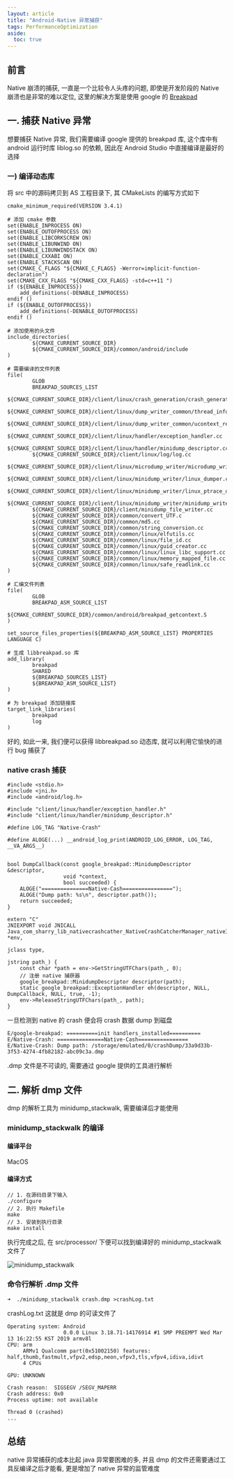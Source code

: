 ```yaml
---
layout: article
title: "Android-Native 异常捕获"
tags: PerformanceOptimization
aside:
  toc: true
---
```


## 前言
Native 崩溃的捕获, 一直是一个比较令人头疼的问题, 即使是开发阶段的 Native 崩溃也是非常的难以定位, 这里的解决方案是使用 google 的 [Breakpad](https://github.com/google/breakpad)

## 一. 捕获 Native 异常
想要捕获 Native 异常, 我们需要编译 google 提供的 breakpad 库, 这个库中有 android 运行时库 liblog.so 的依赖, 因此在 Android Studio 中直接编译是最好的选择

<!--more-->

### 一) 编译动态库
将 src 中的源码拷贝到 AS 工程目录下, 其 CMakeLists 的编写方式如下
```
cmake_minimum_required(VERSION 3.4.1)

# 添加 cmake 参数
set(ENABLE_INPROCESS ON)
set(ENABLE_OUTOFPROCESS ON)
set(ENABLE_LIBCORKSCREW ON)
set(ENABLE_LIBUNWIND ON)
set(ENABLE_LIBUNWINDSTACK ON)
set(ENABLE_CXXABI ON)
set(ENABLE_STACKSCAN ON)
set(CMAKE_C_FLAGS "${CMAKE_C_FLAGS} -Werror=implicit-function-declaration")
set(CMAKE_CXX_FLAGS "${CMAKE_CXX_FLAGS} -std=c++11 ")
if (${ENABLE_INPROCESS})
    add_definitions(-DENABLE_INPROCESS)
endif ()
if (${ENABLE_OUTOFPROCESS})
    add_definitions(-DENABLE_OUTOFPROCESS)
endif ()

# 添加使用的头文件
include_directories(
        ${CMAKE_CURRENT_SOURCE_DIR}
        ${CMAKE_CURRENT_SOURCE_DIR}/common/android/include
)

# 需要编译的文件列表
file(
        GLOB
        BREAKPAD_SOURCES_LIST
        ${CMAKE_CURRENT_SOURCE_DIR}/client/linux/crash_generation/crash_generation_client.cc
        ${CMAKE_CURRENT_SOURCE_DIR}/client/linux/dump_writer_common/thread_info.cc
        ${CMAKE_CURRENT_SOURCE_DIR}/client/linux/dump_writer_common/ucontext_reader.cc
        ${CMAKE_CURRENT_SOURCE_DIR}/client/linux/handler/exception_handler.cc
        ${CMAKE_CURRENT_SOURCE_DIR}/client/linux/handler/minidump_descriptor.cc
        ${CMAKE_CURRENT_SOURCE_DIR}/client/linux/log/log.cc
        ${CMAKE_CURRENT_SOURCE_DIR}/client/linux/microdump_writer/microdump_writer.cc
        ${CMAKE_CURRENT_SOURCE_DIR}/client/linux/minidump_writer/linux_dumper.cc
        ${CMAKE_CURRENT_SOURCE_DIR}/client/linux/minidump_writer/linux_ptrace_dumper.cc
        ${CMAKE_CURRENT_SOURCE_DIR}/client/linux/minidump_writer/minidump_writer.cc
        ${CMAKE_CURRENT_SOURCE_DIR}/client/minidump_file_writer.cc
        ${CMAKE_CURRENT_SOURCE_DIR}/common/convert_UTF.c
        ${CMAKE_CURRENT_SOURCE_DIR}/common/md5.cc
        ${CMAKE_CURRENT_SOURCE_DIR}/common/string_conversion.cc
        ${CMAKE_CURRENT_SOURCE_DIR}/common/linux/elfutils.cc
        ${CMAKE_CURRENT_SOURCE_DIR}/common/linux/file_id.cc
        ${CMAKE_CURRENT_SOURCE_DIR}/common/linux/guid_creator.cc
        ${CMAKE_CURRENT_SOURCE_DIR}/common/linux/linux_libc_support.cc
        ${CMAKE_CURRENT_SOURCE_DIR}/common/linux/memory_mapped_file.cc
        ${CMAKE_CURRENT_SOURCE_DIR}/common/linux/safe_readlink.cc
)

# 汇编文件列表
file(
        GLOB
        BREAKPAD_ASM_SOURCE_LIST
        ${CMAKE_CURRENT_SOURCE_DIR}/common/android/breakpad_getcontext.S
)

set_source_files_properties(${BREAKPAD_ASM_SOURCE_LIST} PROPERTIES LANGUAGE C)

# 生成 libbreakpad.so 库
add_library(
        breakpad
        SHARED
        ${BREAKPAD_SOURCES_LIST}
        ${BREAKPAD_ASM_SOURCE_LIST}
)

# 为 breakpad 添加链接库
target_link_libraries(
        breakpad
        log
)
```
好的, 如此一来, 我们便可以获得 libbreakpad.so 动态库, 就可以利用它愉快的进行 bug 捕获了

### native crash 捕获
```
#include <stdio.h>
#include <jni.h>
#include <android/log.h>

#include "client/linux/handler/exception_handler.h"
#include "client/linux/handler/minidump_descriptor.h"

#define LOG_TAG "Native-Crash"

#define ALOGE(...) __android_log_print(ANDROID_LOG_ERROR, LOG_TAG, __VA_ARGS__)


bool DumpCallback(const google_breakpad::MinidumpDescriptor &descriptor,
                  void *context,
                  bool succeeded) {
    ALOGE("===============Native-Cash================");
    ALOGE("Dump path: %s\n", descriptor.path());
    return succeeded;
}

extern "C"
JNIEXPORT void JNICALL
Java_com_sharry_lib_nativecrashcather_NativeCrashCatcherManager_nativeInit(JNIEnv *env,
                                                                                   jclass type,
                                                                                   jstring path_) {
    const char *path = env->GetStringUTFChars(path_, 0);
    // 注册 native 捕获器
    google_breakpad::MinidumpDescriptor descriptor(path);
    static google_breakpad::ExceptionHandler eh(descriptor, NULL, DumpCallback, NULL, true, -1);
    env->ReleaseStringUTFChars(path_, path);
}

```
一旦检测到 native 的 crash 便会将 crash 数据 dump 到磁盘
```
E/google-breakpad: ==========init handlers_installed==========
E/Native-Crash: ===============Native-Cash================
E/Native-Crash: Dump path: /storage/emulated/0/crashDump/33a9d33b-3f53-4274-4fb82182-abc09c3a.dmp
```
.dmp 文件是不可读的, 需要通过 google 提供的工具进行解析

## 二. 解析 dmp 文件
dmp 的解析工具为 minidump_stackwalk, 需要编译后才能使用

### minidump_stackwalk 的编译
#### 编译平台
MacOS

#### 编译方式
```
// 1. 在源码目录下输入
./configure 
// 2. 执行 Makefile
make 
// 3. 安装到执行目录
make install 
```
执行完成之后, 在 src/processor/ 下便可以找到编译好的 minidump_stackwalk 文件了

![minidump_stackwalk](https://i.loli.net/2019/06/20/5d0b45fb5dde151445.jpg)

### 命令行解析 .dmp 文件
```
➜  ./minidump_stackwalk crash.dmp >crashLog.txt
```
crashLog.txt 这就是 dmp 的可读文件了
```
Operating system: Android
                  0.0.0 Linux 3.18.71-14176914 #1 SMP PREEMPT Wed Mar 13 16:22:55 KST 2019 armv8l
CPU: arm
     ARMv1 Qualcomm part(0x51002150) features: half,thumb,fastmult,vfpv2,edsp,neon,vfpv3,tls,vfpv4,idiva,idivt
     4 CPUs

GPU: UNKNOWN

Crash reason:  SIGSEGV /SEGV_MAPERR
Crash address: 0x0
Process uptime: not available

Thread 0 (crashed)
...
```

## 总结
native 异常捕获的成本比起 java 异常要困难的多, 并且 dmp 的文件还需要通过工具反编译之后才能看, 更是增加了 native 异常的监管难度
